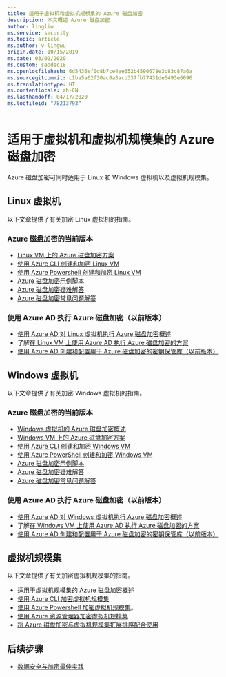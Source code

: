 ```yaml
---
title: 适用于虚拟机和虚拟机规模集的 Azure 磁盘加密
description: 本文概述 Azure 磁盘加密
author: lingliw
ms.service: security
ms.topic: article
ms.author: v-lingwu
origin.date: 10/15/2019
ms.date: 03/02/2020
ms.custom: seodec18
ms.openlocfilehash: 6d5436ef0d8b7ce4ee652b4590678e3c83c87a6a
ms.sourcegitcommit: c1ba5a62f30ac0a3acb337fb77431de6493e6096
ms.translationtype: HT
ms.contentlocale: zh-CN
ms.lasthandoff: 04/17/2020
ms.locfileid: "78213793"
---
```

# <a name="azure-disk-encryption-for-virtual-machines-and-virtual-machine-scale-sets"></a>适用于虚拟机和虚拟机规模集的 Azure 磁盘加密

Azure 磁盘加密可同时适用于 Linux 和 Windows 虚拟机以及虚拟机规模集。 

## <a name="linux-virtual-machines"></a>Linux 虚拟机

以下文章提供了有关加密 Linux 虚拟机的指南。

### <a name="current-version-of-azure-disk-encryption"></a>Azure 磁盘加密的当前版本

- [Linux VM 上的 Azure 磁盘加密方案](../../virtual-machines/linux/disk-encryption-linux.md)
- [使用 Azure CLI 创建和加密 Linux VM](../../virtual-machines/linux/disk-encryption-cli-quickstart.md)
- [使用 Azure Powershell 创建和加密 Linux VM](../../virtual-machines/linux/disk-encryption-powershell-quickstart.md)
- [Azure 磁盘加密示例脚本](../../virtual-machines/linux/disk-encryption-sample-scripts.md)
- [Azure 磁盘加密疑难解答](../../virtual-machines/linux/disk-encryption-troubleshooting.md)
- [Azure 磁盘加密常见问题解答](../../virtual-machines/linux/disk-encryption-faq.md)

### <a name="azure-disk-encryption-with-azure-ad-previous-version"></a>使用 Azure AD 执行 Azure 磁盘加密（以前版本）

- [使用 Azure AD 对 Linux 虚拟机执行 Azure 磁盘加密概述](../../virtual-machines/linux/disk-encryption-overview-aad.md)
- 了解[在 Linux VM 上使用 Azure AD 执行 Azure 磁盘加密的方案](../../virtual-machines/linux/disk-encryption-linux.md)
- [使用 Azure AD 创建和配置用于 Azure 磁盘加密的密钥保管库（以前版本）](../../virtual-machines/linux/disk-encryption-key-vault-aad.md)

## <a name="windows-virtual-machines"></a>Windows 虚拟机

以下文章提供了有关加密 Windows 虚拟机的指南。

### <a name="current-version-of-azure-disk-encryption"></a>Azure 磁盘加密的当前版本

- [Windows 虚拟机的 Azure 磁盘加密概述](../../virtual-machines/windows/disk-encryption-overview.md)
- [Windows VM 上的 Azure 磁盘加密方案](../../virtual-machines/windows/disk-encryption-windows.md)
- [使用 Azure CLI 创建和加密 Windows VM](../../virtual-machines/windows/disk-encryption-cli-quickstart.md)
- [使用 Azure PowerShell 创建和加密 Windows VM](../../virtual-machines/windows/disk-encryption-powershell-quickstart.md)
- [Azure 磁盘加密示例脚本](../../virtual-machines/windows/disk-encryption-sample-scripts.md)
- [Azure 磁盘加密疑难解答](../../virtual-machines/windows/disk-encryption-troubleshooting.md)
- [Azure 磁盘加密常见问题解答](../../virtual-machines/windows/disk-encryption-faq.md)

### <a name="azure-disk-encryption-with-azure-ad-previous-version"></a>使用 Azure AD 执行 Azure 磁盘加密（以前版本）

- [使用 Azure AD 对 Windows 虚拟机执行 Azure 磁盘加密概述](../../virtual-machines/windows/disk-encryption-overview-aad.md)
- 了解[在 Windows VM 上使用 Azure AD 执行 Azure 磁盘加密的方案](../../virtual-machines/windows/disk-encryption-windows.md)
- [使用 Azure AD 创建和配置用于 Azure 磁盘加密的密钥保管库（以前版本）](../../virtual-machines/windows/disk-encryption-key-vault-aad.md)

## <a name="virtual-machine-scale-sets"></a>虚拟机规模集

以下文章提供了有关加密虚拟机规模集的指南。

- [适用于虚拟机规模集的 Azure 磁盘加密概述](../../virtual-machine-scale-sets/disk-encryption-overview.md) 
- [使用 Azure CLI 加密虚拟机规模集](../../virtual-machine-scale-sets/disk-encryption-cli.md) 
- [使用 Azure Powershell 加密虚拟机规模集](../../virtual-machine-scale-sets/disk-encryption-powershell.md)。
- [使用 Azure 资源管理器加密虚拟机规模集](../../virtual-machine-scale-sets/disk-encryption-azure-resource-manager.md)
- [将 Azure 磁盘加密与虚拟机规模集扩展排序配合使用](../../virtual-machine-scale-sets/disk-encryption-extension-sequencing.md)

## <a name="next-steps"></a>后续步骤

- [数据安全与加密最佳实践](data-encryption-best-practices.md)
